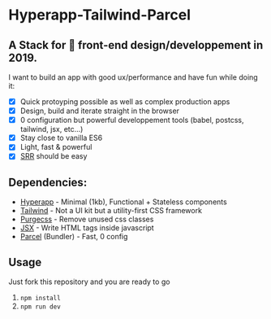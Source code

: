 # Hyperapp-Tailwind-Parcel

## A Stack for 🚀 front-end design/developpement in 2019.

I want to build an app with good ux/performance and have fun while doing it:

- [x] Quick protoyping possible as well as complex production apps
- [x] Design, build and iterate straight in the browser
- [x] 0 configuration but powerful developpement tools (babel, postcss, tailwind, jsx, etc...)
- [x] Stay close to vanilla ES6
- [x] Light, fast & powerful
- [x] [SRR](https://github.com/hyperapp/hyperapp#hydration) should be easy

## Dependencies:

- [Hyperapp](https://github.com/hyperapp/hyperapp) - Minimal (1kb), Functional + Stateless components
- [Tailwind](https://tailwindcss.com/docs/what-is-tailwind/) - Not a UI kit but a utility-first CSS framework
- [Purgecss](https://github.com/FullHuman/purgecss) - Remove unused css classes
- [JSX](https://www.npmjs.com/package/babel-plugin-transform-react-jsx) - Write HTML tags inside javascript
- [Parcel](https://parceljs.org/getting_started.html) (Bundler) - Fast, 0 config

## Usage

Just fork this repository and you are ready to go

1. `npm install`
2. `npm run dev`
